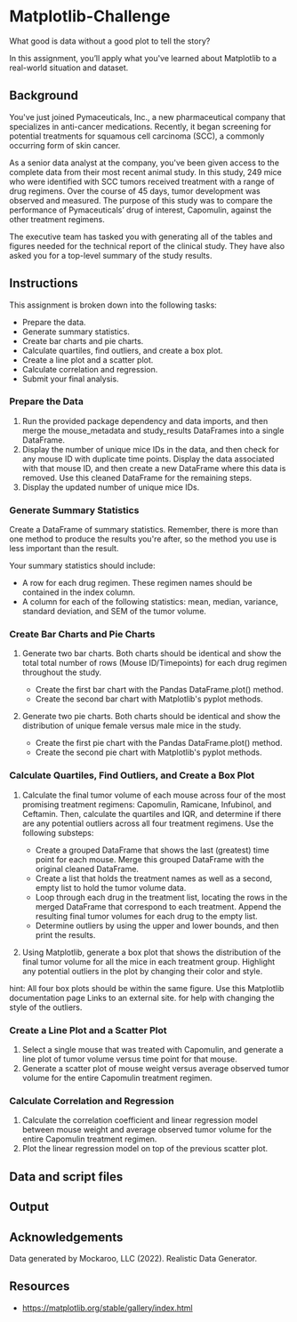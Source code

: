 # Matplotlib-Challenge
What good is data without a good plot to tell the story?

In this assignment, you’ll apply what you've learned about Matplotlib to a real-world situation and dataset.

## Background

You've just joined Pymaceuticals, Inc., a new pharmaceutical company that specializes in anti-cancer medications. Recently, it began screening for potential treatments for squamous cell carcinoma (SCC), a commonly occurring form of skin cancer.

As a senior data analyst at the company, you've been given access to the complete data from their most recent animal study. In this study, 249 mice who were identified with SCC tumors received treatment with a range of drug regimens. Over the course of 45 days, tumor development was observed and measured. The purpose of this study was to compare the performance of Pymaceuticals’ drug of interest, Capomulin, against the other treatment regimens.

The executive team has tasked you with generating all of the tables and figures needed for the technical report of the clinical study. They have also asked you for a top-level summary of the study results.

## Instructions

This assignment is broken down into the following tasks:
* Prepare the data.
* Generate summary statistics.
* Create bar charts and pie charts.
* Calculate quartiles, find outliers, and create a box plot.
* Create a line plot and a scatter plot.
* Calculate correlation and regression.
* Submit your final analysis.

### Prepare the Data

1. Run the provided package dependency and data imports, and then merge the mouse_metadata and study_results DataFrames into a single DataFrame.
2. Display the number of unique mice IDs in the data, and then check for any mouse ID with duplicate time points. Display the data associated with that mouse ID, and then create a new DataFrame where this data is removed. Use this cleaned DataFrame for the remaining steps.
3. Display the updated number of unique mice IDs.

### Generate Summary Statistics

Create a DataFrame of summary statistics. Remember, there is more than one method to produce the results you're after, so the method you use is less important than the result.

Your summary statistics should include:
* A row for each drug regimen. These regimen names should be contained in the index column.
* A column for each of the following statistics: mean, median, variance, standard deviation, and SEM of the tumor volume.

### Create Bar Charts and Pie Charts

1. Generate two bar charts. Both charts should be identical and show the total total number of rows (Mouse ID/Timepoints) for each drug regimen throughout the study.
    * Create the first bar chart with the Pandas DataFrame.plot() method.
    * Create the second bar chart with Matplotlib's pyplot methods.

2. Generate two pie charts. Both charts should be identical and show the distribution of unique female versus male mice in the study.
    * Create the first pie chart with the Pandas DataFrame.plot() method.
    * Create the second pie chart with Matplotlib's pyplot methods.

### Calculate Quartiles, Find Outliers, and Create a Box Plot

1. Calculate the final tumor volume of each mouse across four of the most promising treatment regimens: Capomulin, Ramicane, Infubinol, and Ceftamin. Then, calculate the quartiles and IQR, and determine if there are any potential outliers across all four treatment regimens. Use the following substeps:
    * Create a grouped DataFrame that shows the last (greatest) time point for each mouse. Merge this grouped DataFrame with the original cleaned DataFrame.
    * Create a list that holds the treatment names as well as a second, empty list to hold the tumor volume data.
    * Loop through each drug in the treatment list, locating the rows in the merged DataFrame that correspond to each treatment. Append the resulting final tumor volumes for each drug to the empty list.
    * Determine outliers by using the upper and lower bounds, and then print the results.

2. Using Matplotlib, generate a box plot that shows the distribution of the final tumor volume for all the mice in each treatment group. Highlight any potential outliers in the plot by changing their color and style.

hint: All four box plots should be within the same figure. Use this Matplotlib documentation page Links to an external site. for help with changing the style of the outliers.

### Create a Line Plot and a Scatter Plot

1. Select a single mouse that was treated with Capomulin, and generate a line plot of tumor volume versus time point for that mouse.
2. Generate a scatter plot of mouse weight versus average observed tumor volume for the entire Capomulin treatment regimen.

### Calculate Correlation and Regression

1. Calculate the correlation coefficient and linear regression model between mouse weight and average observed tumor volume for the entire Capomulin treatment regimen.
2. Plot the linear regression model on top of the previous scatter plot.

## Data and script files

## Output 

## Acknowledgements
Data generated by Mockaroo, LLC (2022). Realistic Data Generator.

## Resources
* https://matplotlib.org/stable/gallery/index.html



